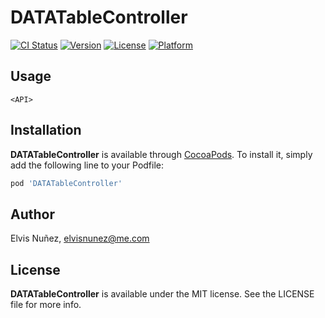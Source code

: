# DATATableController

[![CI Status](http://img.shields.io/travis/3lvis/DATATableController.svg?style=flat)](https://travis-ci.org/3lvis/DATATableController)
[![Version](https://img.shields.io/cocoapods/v/DATATableController.svg?style=flat)](http://cocoadocs.org/docsets/DATATableController)
[![License](https://img.shields.io/cocoapods/l/DATATableController.svg?style=flat)](http://cocoadocs.org/docsets/DATATableController)
[![Platform](https://img.shields.io/cocoapods/p/DATATableController.svg?style=flat)](http://cocoadocs.org/docsets/DATATableController)

## Usage

```objc
<API>
```

## Installation

**DATATableController** is available through [CocoaPods](http://cocoapods.org). To install
it, simply add the following line to your Podfile:

```ruby
pod 'DATATableController'
```

## Author

Elvis Nuñez, elvisnunez@me.com

## License

**DATATableController** is available under the MIT license. See the LICENSE file for more info.
